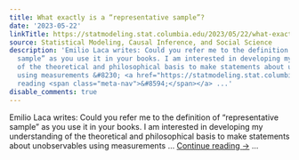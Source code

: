 ```yaml
---
title: What exactly is a “representative sample”?
date: '2023-05-22'
linkTitle: https://statmodeling.stat.columbia.edu/2023/05/22/what-exactly-is-a-representative-sample/
source: Statistical Modeling, Causal Inference, and Social Science
description: 'Emilio Laca writes: Could you refer me to the definition of “representative
  sample” as you use it in your books. I am interested in developing my understanding
  of the theoretical and philosophical basis to make statements about unobservables
  using measurements &#8230; <a href="https://statmodeling.stat.columbia.edu/2023/05/22/what-exactly-is-a-representative-sample/">Continue
  reading <span class="meta-nav">&#8594;</span></a> ...'
disable_comments: true
---
```

Emilio Laca writes: Could you refer me to the definition of “representative sample” as you use it in your books. I am interested in developing my understanding of the theoretical and philosophical basis to make statements about unobservables using measurements &#8230; <a href="https://statmodeling.stat.columbia.edu/2023/05/22/what-exactly-is-a-representative-sample/">Continue reading <span class="meta-nav">&#8594;</span></a> ...